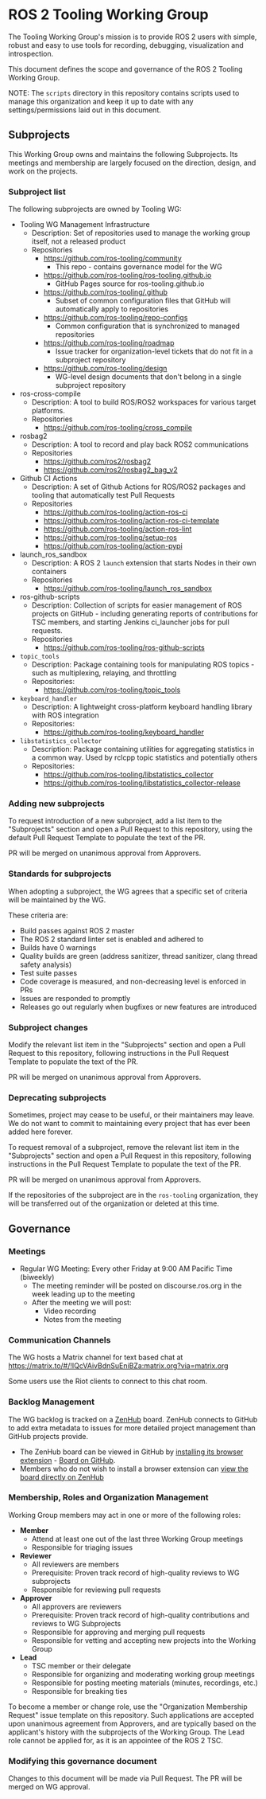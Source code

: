 # ROS 2 Tooling Working Group

The Tooling Working Group's mission is to provide ROS 2 users with simple, robust and easy to use tools for recording, debugging, visualization and introspection.

This document defines the scope and governance of the ROS 2 Tooling Working Group.

NOTE: The `scripts` directory in this repository contains scripts used to manage this organization and keep it up to date with any settings/permissions laid out in this document.


## Subprojects

This Working Group owns and maintains the following Subprojects.
Its meetings and membership are largely focused on the direction, design, and work on the projects.


### Subproject list

The following subprojects are owned by Tooling WG:
* Tooling WG Management Infrastructure
  * Description: Set of repositories used to manage the working group itself, not a released product
  * Repositories
    * https://github.com/ros-tooling/community
      * This repo - contains governance model for the WG 
    * https://github.com/ros-tooling/ros-tooling.github.io
      * GitHub Pages source for ros-tooling.github.io
    * https://github.com/ros-tooling/.github
      * Subset of common configuration files that GitHub will automatically apply to repositories
    * https://github.com/ros-tooling/repo-configs
      * Common configuration that is synchronized to managed repositories
    * https://github.com/ros-tooling/roadmap 
      * Issue tracker for organization-level tickets that do not fit in a subproject repository
    * https://github.com/ros-tooling/design
      * WG-level design documents that don't belong in a single subproject repository
* ros-cross-compile
  * Description: A tool to build ROS/ROS2 workspaces for various target platforms.
  * Repositories
    * https://github.com/ros-tooling/cross_compile
* rosbag2
  * Description: A tool to record and play back ROS2 communications
  * Repositories
    * https://github.com/ros2/rosbag2
    * https://github.com/ros2/rosbag2_bag_v2
* Github CI Actions
  * Description: A set of Github Actions for ROS/ROS2 packages and tooling that automatically test Pull Requests
  * Repositories
    * https://github.com/ros-tooling/action-ros-ci
    * https://github.com/ros-tooling/action-ros-ci-template
    * https://github.com/ros-tooling/action-ros-lint
    * https://github.com/ros-tooling/setup-ros
    * https://github.com/ros-tooling/action-pypi
* launch_ros_sandbox
  * Description: A ROS 2 `launch` extension that starts Nodes in their own containers
  * Repositories
    * https://github.com/ros-tooling/launch_ros_sandbox
* ros-github-scripts
  * Description: Collection of scripts for easier management of ROS projects on GitHub - including generating reports of contributions for TSC members, and starting Jenkins ci_launcher jobs for pull requests.
  * Repositories
    * https://github.com/ros-tooling/ros-github-scripts
* `topic_tools`
  * Description: Package containing tools for manipulating ROS topics - such as multiplexing, relaying, and throttling
  * Repositories:
    * https://github.com/ros-tooling/topic_tools
* `keyboard_handler`
  * Description: A lightweight cross-platform keyboard handling library with ROS integration
  * Repositories:
    * https://github.com/ros-tooling/keyboard_handler  
* `libstatistics_collector`
  * Description: Package containing utilities for aggregating statistics in a common way. Used by rclcpp topic statistics and potentially others
  * Repositories:
    * https://github.com/ros-tooling/libstatistics_collector  
    * https://github.com/ros-tooling/libstatistics_collector-release 


### Adding new subprojects

To request introduction of a new subproject, add a list item to the "Subprojects" section and open a Pull Request to this repository, using the default Pull Request Template to populate the text of the PR.

PR will be merged on unanimous approval from Approvers.

### Standards for subprojects

When adopting a subproject, the WG agrees that a specific set of criteria will be maintained by the WG.

These criteria are:
* Build passes against ROS 2 master
* The ROS 2 standard linter set is enabled and adhered to
* Builds have 0 warnings
* Quality builds are green (address sanitizer, thread sanitizer, clang thread safety analysis)
* Test suite passes
* Code coverage is measured, and non-decreasing level is enforced in PRs
* Issues are responded to promptly
* Releases go out regularly when bugfixes or new features are introduced


### Subproject changes

Modify the relevant list item in the "Subprojects" section and open a Pull Request to this repository, following instructions in the Pull Request Template to populate the text of the PR.

PR will be merged on unanimous approval from Approvers.


### Deprecating subprojects

Sometimes, project may cease to be useful, or their maintainers may leave.
We do not want to commit to maintaining every project that has ever been added here forever.

To request removal of a subproject, remove the relevant list item in the "Subprojects" section and open a Pull Request in this repository, following instructions in the Pull Request Template to populate the text of the PR.

PR will be merged on unanimous approval from Approvers.

If the repositories of the subproject are in the `ros-tooling` organization, they will be transferred out of the organization or deleted at this time.


## Governance

### Meetings

* Regular WG Meeting: Every other Friday at 9:00 AM Pacific Time (biweekly)
  * The meeting reminder will be posted on discourse.ros.org in the week leading up to the meeting
  * After the meeting we will post:
    * Video recording
    * Notes from the meeting


### Communication Channels

The WG hosts a Matrix channel for text based chat at https://matrix.to/#/!IQcVAivBdnSuEniBZa:matrix.org?via=matrix.org

Some users use the Riot clients to connect to this chat room.


### Backlog Management

The WG backlog is tracked on a [ZenHub](https://www.zenhub.com/) board.
ZenHub connects to GitHub to add extra metadata to issues for more detailed project management than GitHub projects provide.
* The ZenHub board can be viewed in GitHub by [installing its browser extension](https://www.zenhub.com/extension) - [Board on GitHub](https://github.com/ros-tooling/community#zenhub).
* Members who do not wish to install a browser extension can [view the board directly on ZenHub](https://app.zenhub.com/workspaces/ros-2-tooling-working-group-5dc4f36af1b75b0001fb7c8d/board)


### Membership, Roles and Organization Management

Working Group members may act in one or more of the following roles:

* **Member**
  * Attend at least one out of the last three Working Group meetings
  * Responsible for triaging issues
* **Reviewer**
  * All reviewers are members
  * Prerequisite: Proven track record of high-quality reviews to WG subprojects
  * Responsible for reviewing pull requests
* **Approver**
  * All approvers are reviewers
  * Prerequisite: Proven track record of high-quality contributions and reviews to WG Subprojects
  * Responsible for approving and merging pull requests
  * Responsible for vetting and accepting new projects into the Working Group
* **Lead**
  * TSC member or their delegate
  * Responsible for organizing and moderating working group meetings
  * Responsible for posting meeting materials (minutes, recordings, etc.)
  * Responsible for breaking ties

To become a member or change role, use the "Organization Membership Request" issue template on this repository.
Such applications are accepted upon unanimous agreement from Approvers, and are typically based on the applicant's history with the subprojects of the Working Group.
The Lead role cannot be applied for, as it is an appointee of the ROS 2 TSC.


### Modifying this governance document

Changes to this document will be made via Pull Request.
The PR will be merged on WG approval.
